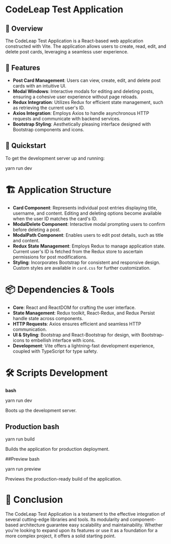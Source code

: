 # CodeLeap Test Application

## 📖 Overview

The CodeLeap Test Application is a React-based web application constructed with Vite. The application allows users to create, read, edit, and delete post cards, leveraging a seamless user experience.

## 🌟 Features

- **Post Card Management**: Users can view, create, edit, and delete post cards with an intuitive UI.
- **Modal Windows**: Interactive modals for editing and deleting posts, ensuring a cohesive user experience without page reloads.
- **Redux Integration**: Utilizes Redux for efficient state management, such as retrieving the current user's ID.
- **Axios Integration**: Employs Axios to handle asynchronous HTTP requests and communicate with backend services.
- **Bootstrap Styling**: Aesthetically pleasing interface designed with Bootstrap components and icons.

## 🚀 Quickstart

To get the development server up and running:

yarn run dev

# 🏗️ Application Structure

- **Card Component**: Represents individual post entries displaying title, username, and content. Editing and deleting options become available when the user ID matches the card's ID.
- **ModalDelete Component**: Interactive modal prompting users to confirm before deleting a post.
- **ModalPath Component**: Enables users to edit post details, such as title and content.
- **Redux State Management**: Employs Redux to manage application state. Current user's ID is fetched from the Redux store to ascertain permissions for post modifications.
- **Styling**: Incorporates Bootstrap for consistent and responsive design. Custom styles are available in `card.css` for further customization.

# 📦 Dependencies & Tools 

- **Core**: React and ReactDOM for crafting the user interface.
- **State Management**: Redux toolkit, React-Redux, and Redux Persist handle state across components.
- **HTTP Requests**: Axios ensures efficient and seamless HTTP communication.
- **UI & Styling**: Bootstrap and React-Bootstrap for design, with Bootstrap-icons to embellish interface with icons.
- **Development**: Vite offers a lightning-fast development experience, coupled with TypeScript for type safety.

# 🛠️ Scripts Development

**bash**

yarn run dev

Boots up the development server.

## Production bash

yarn run build

Builds the application for production deployment.

##Preview bash

yarn run preview

Previews the production-ready build of the application.

# 📝 Conclusion

The CodeLeap Test Application is a testament to the effective integration of several cutting-edge libraries and tools. Its modularity and component-based architecture guarantee easy scalability and maintainability. Whether you're looking to expand upon its features or use it as a foundation for a more complex project, it offers a solid starting point.
